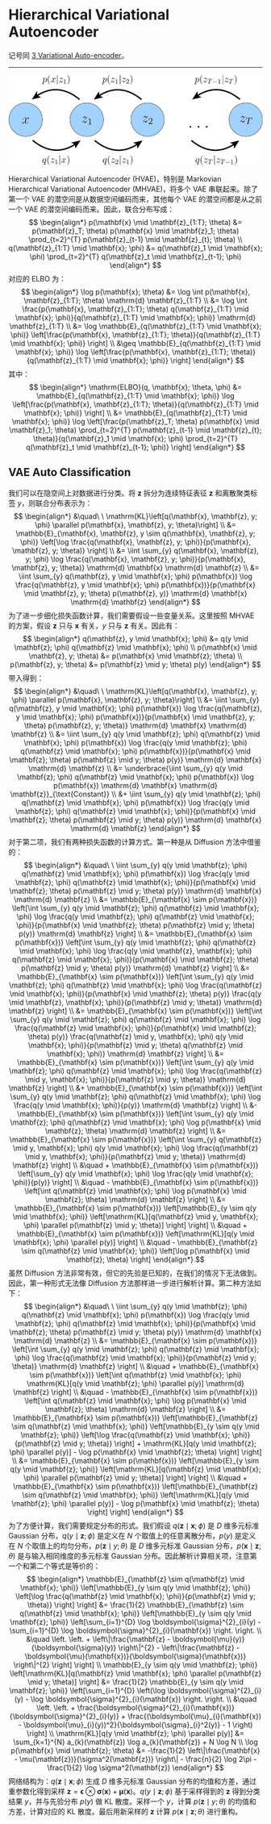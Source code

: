 # Hierarchical Variational Autoencoder

记号同 [3 Variational Auto-encoder](../3%20Variational%20Autoencoder.md)。

---

![](../images/hvae.png)

Hierarchical Variational Autoencoder (HVAE)，特别是 Markovian Hierarchical Variational Autoencoder (MHVAE)，将多个 VAE 串联起来。除了第一个 VAE 的潜空间是从数据空间编码而来，其他每个 VAE 的潜空间都是从之前一个 VAE 的潜空间编码而来。因此，联合分布写成：
$$
\begin{align*}
p(\mathbf{x} \mid \mathbf{z}_{1:T}; \theta) &= p(\mathbf{z}_T; \theta) p(\mathbf{x} \mid \mathbf{z}_1; \theta) \prod_{t=2}^{T} p(\mathbf{z}_{t-1} \mid \mathbf{z}_{t}; \theta) \\
q(\mathbf{z}_{1:T} \mid \mathbf{x}; \phi) &= q(\mathbf{z}_1 \mid \mathbf{x}; \phi) \prod_{t=2}^{T} q(\mathbf{z}_t \mid \mathbf{z}_{t-1}; \phi)
\end{align*}
$$
对应的 ELBO 为：
$$
\begin{align*}
\log p(\mathbf{x}; \theta) &= \log \int p(\mathbf{x}, \mathbf{z}_{1:T}; \theta) \mathrm{d} \mathbf{z}_{1:T} \\
&= \log \int \frac{p(\mathbf{x}, \mathbf{z}_{1:T}; \theta) q(\mathbf{z}_{1:T} \mid \mathbf{x}; \phi)}{q(\mathbf{z}_{1:T} \mid \mathbf{x}; \phi)} \mathrm{d} \mathbf{z}_{1:T} \\
&= \log \mathbb{E}_{q(\mathbf{z}_{1:T} \mid \mathbf{x}; \phi)} \left[\frac{p(\mathbf{x}, \mathbf{z}_{1:T}; \theta)}{q(\mathbf{z}_{1:T} \mid \mathbf{x}; \phi)} \right] \\
&\geq \mathbb{E}_{q(\mathbf{z}_{1:T} \mid \mathbf{x}; \phi)} \log \left[\frac{p(\mathbf{x}, \mathbf{z}_{1:T}; \theta)}{q(\mathbf{z}_{1:T} \mid \mathbf{x}; \phi)} \right]
\end{align*}
$$
其中：
$$
\begin{align*}
\mathrm{ELBO}(q, \mathbf{x}; \theta, \phi) &= \mathbb{E}_{q(\mathbf{z}_{1:T} \mid \mathbf{x}; \phi)} \log \left[\frac{p(\mathbf{x}, \mathbf{z}_{1:T}; \theta)}{q(\mathbf{z}_{1:T} \mid \mathbf{x}; \phi)} \right] \\
&= \mathbb{E}_{q(\mathbf{z}_{1:T} \mid \mathbf{x}; \phi)} \log \left[\frac{p(\mathbf{z}_T; \theta) p(\mathbf{x} \mid \mathbf{z}_1; \theta) \prod_{t=2}^{T} p(\mathbf{z}_{t-1} \mid \mathbf{z}_{t}; \theta)}{q(\mathbf{z}_1 \mid \mathbf{x}; \phi) \prod_{t=2}^{T} q(\mathbf{z}_t \mid \mathbf{z}_{t-1}; \phi)} \right]
\end{align*}
$$

## VAE Auto Classification

我们可以在隐空间上对数据进行分类。将 $\mathbf{z}$ 拆分为连续特征表征 $\mathbf{z}$ 和离散聚类标签 $y$，则联合分布表示为：
$$
\begin{align*}
&\quad\ \ \mathrm{KL}\left[q(\mathbf{x}, \mathbf{z}, y; \phi) \parallel p(\mathbf{x}, \mathbf{z}, y; \theta)\right] \\
&= \mathbb{E}_{\mathbf{x}, \mathbf{z}, y \sim q(\mathbf{x}, \mathbf{z}, y; \phi)} \left[\log \frac{q(\mathbf{x}, \mathbf{z}, y; \phi)}{p(\mathbf{x}, \mathbf{z}, y; \theta)} \right] \\
&= \iint \sum_{y} q(\mathbf{x}, \mathbf{z}, y; \phi) \log \frac{q(\mathbf{x}, \mathbf{z}, y; \phi)}{p(\mathbf{x}, \mathbf{z}, y; \theta)} \mathrm{d} \mathbf{x} \mathrm{d} \mathbf{z} \\
&= \iint \sum_{y} q(\mathbf{z}, y \mid \mathbf{x}; \phi) p(\mathbf{x}) \log \frac{q(\mathbf{z}, y \mid \mathbf{x}; \phi) p(\mathbf{x})}{p(\mathbf{x} \mid \mathbf{z}, y; \theta) p(\mathbf{z}, y)} \mathrm{d} \mathbf{x} \mathrm{d} \mathbf{z}
\end{align*}
$$
为了进一步细化损失函数计算，我们需要假设一些变量关系。这里按照 MHVAE 的方案，假设 $\mathbf{z}$ 只与 $\mathbf{x}$ 有关，$y$ 只与 $\mathbf{z}$ 有关。因此有：
$$
\begin{align*}
q(\mathbf{z}, y \mid \mathbf{x}; \phi) &= q(y \mid \mathbf{z}; \phi) q(\mathbf{z} \mid \mathbf{x}; \phi) \\
p(\mathbf{x} \mid \mathbf{z}, y; \theta) &= p(\mathbf{x} \mid \mathbf{z}; \theta) \\
p(\mathbf{z}, y; \theta) &= p(\mathbf{z} \mid y; \theta) p(y)
\end{align*}
$$
带入得到：
$$
\begin{align*}
&\quad\ \ \mathrm{KL}\left[q(\mathbf{x}, \mathbf{z}, y; \phi) \parallel p(\mathbf{x}, \mathbf{z}, y; \theta)\right] \\
&= \iint \sum_{y} q(\mathbf{z}, y \mid \mathbf{x}; \phi) p(\mathbf{x}) \log \frac{q(\mathbf{z}, y \mid \mathbf{x}; \phi) p(\mathbf{x})}{p(\mathbf{x} \mid \mathbf{z}, y; \theta) p(\mathbf{z}, y; \theta)} \mathrm{d} \mathbf{x} \mathrm{d} \mathbf{z} \\
&= \iint \sum_{y} q(y \mid \mathbf{z}; \phi) q(\mathbf{z} \mid \mathbf{x}; \phi) p(\mathbf{x}) \log \frac{q(y \mid \mathbf{z}; \phi) q(\mathbf{z} \mid \mathbf{x}; \phi) p(\mathbf{x})}{p(\mathbf{x} \mid \mathbf{z}; \theta) p(\mathbf{z} \mid y; \theta) p(y)} \mathrm{d} \mathbf{x} \mathrm{d} \mathbf{z} \\
&= \underbrace{\iint \sum_{y} q(y \mid \mathbf{z}; \phi) q(\mathbf{z} \mid \mathbf{x}; \phi) p(\mathbf{x}) \log p(\mathbf{x}) \mathrm{d} \mathbf{x} \mathrm{d} \mathbf{z}}_{\text{Constant}} \\
&+ \iint \sum_{y} q(y \mid \mathbf{z}; \phi) q(\mathbf{z} \mid \mathbf{x}; \phi) p(\mathbf{x}) \log \frac{q(y \mid \mathbf{z}; \phi) q(\mathbf{z} \mid \mathbf{x}; \phi)}{p(\mathbf{x} \mid \mathbf{z}; \theta) p(\mathbf{z} \mid y; \theta) p(y)} \mathrm{d} \mathbf{x} \mathrm{d} \mathbf{z}
\end{align*}
$$
对于第二项，我们有两种损失函数的计算方式。第一种是从 Diffusion 方法中借鉴的：
$$
\begin{align*}
&\quad\ \ \iint \sum_{y} q(y \mid \mathbf{z}; \phi) q(\mathbf{z} \mid \mathbf{x}; \phi) p(\mathbf{x}) \log \frac{q(y \mid \mathbf{z}; \phi) q(\mathbf{z} \mid \mathbf{x}; \phi)}{p(\mathbf{x} \mid \mathbf{z}; \theta) p(\mathbf{z} \mid y; \theta) p(y)} \mathrm{d} \mathbf{x} \mathrm{d} \mathbf{z} \\
&= \mathbb{E}_{\mathbf{x} \sim p(\mathbf{x})} \left[\int \sum_{y} q(y \mid \mathbf{z}; \phi) q(\mathbf{z} \mid \mathbf{x}; \phi) \log \frac{q(y \mid \mathbf{z}; \phi) q(\mathbf{z} \mid \mathbf{x}; \phi)}{p(\mathbf{x} \mid \mathbf{z}; \theta) p(\mathbf{z} \mid y; \theta) p(y)} \mathrm{d} \mathbf{z} \right] \\
&= \mathbb{E}_{\mathbf{x} \sim p(\mathbf{x})} \left[\int \sum_{y} q(y \mid \mathbf{z}; \phi) q(\mathbf{z} \mid \mathbf{x}; \phi) \log \frac{q(y \mid \mathbf{z}, \mathbf{x}; \phi) q(\mathbf{z} \mid \mathbf{x}; \phi)}{p(\mathbf{x} \mid \mathbf{z}; \theta) p(\mathbf{z} \mid y; \theta) p(y)} \mathrm{d} \mathbf{z} \right] \\
&= \mathbb{E}_{\mathbf{x} \sim p(\mathbf{x})} \left[\int \sum_{y} q(y \mid \mathbf{z}; \phi) q(\mathbf{z} \mid \mathbf{x}; \phi) \log \frac{q(\mathbf{z} \mid \mathbf{x}; \phi)}{p(\mathbf{x} \mid \mathbf{z}; \theta) p(y)} \frac{q(y \mid \mathbf{z}, \mathbf{x}; \phi)}{p(\mathbf{z} \mid y; \theta)} \mathrm{d} \mathbf{z} \right] \\
&= \mathbb{E}_{\mathbf{x} \sim p(\mathbf{x})} \left[\int \sum_{y} q(y \mid \mathbf{z}; \phi) q(\mathbf{z} \mid \mathbf{x}; \phi) \log \frac{q(\mathbf{z} \mid \mathbf{x}; \phi)}{p(\mathbf{x} \mid \mathbf{z}; \theta) p(y)} \frac{q(\mathbf{z} \mid y, \mathbf{x}; \phi) q(y \mid \mathbf{x}; \phi)}{p(\mathbf{z} \mid y; \theta) q(\mathbf{z} \mid \mathbf{x}; \phi)} \mathrm{d} \mathbf{z} \right] \\
&= \mathbb{E}_{\mathbf{x} \sim p(\mathbf{x})} \left[\int \sum_{y} q(y \mid \mathbf{z}; \phi) q(\mathbf{z} \mid \mathbf{x}; \phi) \log \frac{q(\mathbf{z} \mid y, \mathbf{x}; \phi)}{p(\mathbf{z} \mid y; \theta)} \mathrm{d} \mathbf{z} \right] \\
&+ \mathbb{E}_{\mathbf{x} \sim p(\mathbf{x})} \left[\int \sum_{y} q(y \mid \mathbf{z}; \phi) q(\mathbf{z} \mid \mathbf{x}; \phi) \log \frac{q(y \mid \mathbf{x}; \phi)}{p(y)} \mathrm{d} \mathbf{z} \right] \\
&- \mathbb{E}_{\mathbf{x} \sim p(\mathbf{x})} \left[\int \sum_{y} q(y \mid \mathbf{z}; \phi) q(\mathbf{z} \mid \mathbf{x}; \phi) \log p(\mathbf{x} \mid \mathbf{z}; \theta) \mathrm{d} \mathbf{z} \right] \\
&= \mathbb{E}_{\mathbf{x} \sim p(\mathbf{x})} \left[\int \sum_{y} q(\mathbf{z} \mid y, \mathbf{x}; \phi) q(y \mid \mathbf{x}; \phi) \log \frac{q(\mathbf{z} \mid y, \mathbf{x}; \phi)}{p(\mathbf{z} \mid y; \theta)} \mathrm{d} \mathbf{z} \right] \\
&\quad + \mathbb{E}_{\mathbf{x} \sim p(\mathbf{x})} \left[\sum_{y} q(y \mid \mathbf{x}; \phi) \log \frac{q(y \mid \mathbf{x}; \phi)}{p(y)} \right] \\
&\quad - \mathbb{E}_{\mathbf{x} \sim p(\mathbf{x})} \left[\int q(\mathbf{z} \mid \mathbf{x}; \phi) \log p(\mathbf{x} \mid \mathbf{z}; \theta) \mathrm{d} \mathbf{z} \right] \\
&= \mathbb{E}_{\mathbf{x} \sim p(\mathbf{x})} \left[\mathbb{E}_{y \sim q(y \mid \mathbf{x}; \phi)} \left[\mathrm{KL}[q(\mathbf{z} \mid y, \mathbf{x}; \phi) \parallel p(\mathbf{z} \mid y; \theta)] \right] \right] \\
&\quad + \mathbb{E}_{\mathbf{x} \sim p(\mathbf{x})} \left[\mathrm{KL}[q(y \mid \mathbf{x}; \phi) \parallel p(y)] \right] \\
&\quad - \mathbb{E}_{\mathbf{z} \sim q(\mathbf{z} \mid \mathbf{x}; \phi)} \left[\log p(\mathbf{x} \mid \mathbf{z}; \theta) \right]
\end{align*}
$$
虽然 Diffusion 方法非常有效，但它的先验是已知的，在我们的情况下无法做到。因此，第一种形式无法像 Diffusion 方法那样进一步进行解析计算。第二种方法如下：
$$
\begin{align*}
&\quad\ \ \iint \sum_{y} q(y \mid \mathbf{z}; \phi) q(\mathbf{z} \mid \mathbf{x}; \phi) p(\mathbf{x}) \log \frac{q(y \mid \mathbf{z}; \phi) q(\mathbf{z} \mid \mathbf{x}; \phi)}{p(\mathbf{x} \mid \mathbf{z}; \theta) p(\mathbf{z} \mid y; \theta) p(y)} \mathrm{d} \mathbf{x} \mathrm{d} \mathbf{z} \\
&= \mathbb{E}_{\mathbf{x} \sim p(\mathbf{x})} \left[\int \sum_{y} q(y \mid \mathbf{z}; \phi) q(\mathbf{z} \mid \mathbf{x}; \phi) \log \frac{q(\mathbf{z} \mid \mathbf{x}; \phi)}{p(\mathbf{z} \mid y; \theta)} \mathrm{d} \mathbf{z} \right] \\
&\quad + \mathbb{E}_{\mathbf{x} \sim p(\mathbf{x})} \left[\int q(\mathbf{z} \mid \mathbf{x}; \phi) \mathrm{KL}[q(y \mid \mathbf{z}; \phi) \parallel p(y)] \mathrm{d} \mathbf{z} \right] \\
&\quad - \mathbb{E}_{\mathbf{x} \sim p(\mathbf{x})} \left[\int q(\mathbf{z} \mid \mathbf{x}; \phi) \log p(\mathbf{x} \mid \mathbf{z}; \theta) \mathrm{d} \mathbf{z} \right] \\
&= \mathbb{E}_{\mathbf{x} \sim p(\mathbf{x})} \left[\mathbb{E}_{\mathbf{z} \sim q(\mathbf{z} \mid \mathbf{x}; \phi)} \left[\mathbb{E}_{y \sim q(y \mid \mathbf{z}; \phi)} \left[\log \frac{q(\mathbf{z} \mid \mathbf{x}; \phi)}{p(\mathbf{z} \mid y; \theta)} \right] + \mathrm{KL}[q(y \mid \mathbf{z}; \phi) \parallel p(y)] - \log p(\mathbf{x} \mid \mathbf{z}; \theta) \right] \right] \\
&= \mathbb{E}_{\mathbf{x} \sim p(\mathbf{x})} \left[\mathbb{E}_{y \sim q(y \mid \mathbf{z}; \phi)} \left[\mathrm{KL}[q(\mathbf{z} \mid \mathbf{x}; \phi) \parallel p(\mathbf{z} \mid y; \theta)] \right] \right] \\
&\quad + \mathbb{E}_{\mathbf{x} \sim p(\mathbf{x})} \left[\mathbb{E}_{\mathbf{z} \sim q(\mathbf{z} \mid \mathbf{x}; \phi)} \left[\mathrm{KL}[q(y \mid \mathbf{z}; \phi) \parallel p(y)] - \log p(\mathbf{x} \mid \mathbf{z}; \theta) \right] \right]
\end{align*}
$$
为了方便计算，我们需要规定分布的形式。我们假设 $q(\mathbf{z} \mid \mathbf{x}; \phi)$ 是 $D$ 维多元标准 Gaussian 分布，$q(y \mid \mathbf{z}; \phi)$ 是定义在 $N$ 个取值上的任意离散分布，$p(y)$ 是定义在 $N$ 个取值上的均匀分布，$p(\mathbf{z} \mid y; \theta)$ 是 $D$ 维多元标准 Gaussian 分布，$p(\mathbf{x} \mid \mathbf{z}; \theta)$ 是与输入相同维度的多元标准 Gaussian 分布。因此解析计算相关项，注意第一个和第二个等式是等价的：
$$
\begin{align*}
\mathbb{E}_{\mathbf{z} \sim q(\mathbf{z} \mid \mathbf{x}; \phi)} \left[\mathbb{E}_{y \sim q(y \mid \mathbf{z}; \phi)} \left[\log \frac{q(\mathbf{z} \mid \mathbf{x}; \phi)}{p(\mathbf{z} \mid y; \theta)} \right] \right] &= \frac{1}{2} \mathbb{E}_{\mathbf{z} \sim q(\mathbf{z} \mid \mathbf{x}; \phi)} \left[\mathbb{E}_{y \sim q(y \mid \mathbf{z}; \phi)} \left[\sum_{i=1}^{D} \log \boldsymbol{\sigma}^{2}_{i}(y) - \sum_{i=1}^{D} \log \boldsymbol{\sigma}^{2}_{i}(\mathbf{x}) \right. \right. \\
&\quad \left. \left. + \left\|\frac{\mathbf{z} - \boldsymbol{\mu}(y)}{\boldsymbol{\sigma}(y)} \right\|^{2} - \left\|\frac{\mathbf{z} - \boldsymbol{\mu}(\mathbf{x})}{\boldsymbol{\sigma}(\mathbf{x})} \right\|^{2} \right] \right] \\
\mathbb{E}_{y \sim q(y \mid \mathbf{z}; \phi)} \left[\mathrm{KL}[q(\mathbf{z} \mid \mathbf{x}; \phi) \parallel p(\mathbf{z} \mid y; \theta)] \right] &= \frac{1}{2} \mathbb{E}_{y \sim q(y \mid \mathbf{z}; \phi)} \left[\sum_{i=1}^{D} \left(\log \boldsymbol{\sigma}^{2}_{i}(y) - \log \boldsymbol{\sigma}^{2}_{i}(\mathbf{x}) \right. \right. \\
&\quad \left. \left. + \frac{\boldsymbol{\sigma}^{2}_{i}(\mathbf{x})}{\boldsymbol{\sigma}^{2}_{i}(y)} + \frac{(\boldsymbol{\mu}_{i}(\mathbf{x}) - \boldsymbol{\mu}_{i}(y))^2}{\boldsymbol{\sigma}_{i}^2(y)} - 1 \right) \right] \\
\mathrm{KL}[q(y \mid \mathbf{z}; \phi) \parallel p(y)] &= \sum_{k=1}^{N} a_{k}(\mathbf{z}) \log a_{k}(\mathbf{z}) + N \log N \\
\log p(\mathbf{x} \mid \mathbf{z}; \theta) &= -\frac{1}{2} \left\|\frac{\mathbf{x} - \mu(\mathbf{z})}{\sigma^2(\mathbf{z})} \right\| - \frac{n}{2} \log 2\pi - \frac{1}{2} \log \sigma^2(\mathbf{z})
\end{align*}
$$
网络结构为：$q(\mathbf{z} \mid \mathbf{x}; \phi)$ 生成 $D$ 维多元标准 Gaussian 分布的均值和方差，通过重参数化得到采样 $\mathbf{z} = \boldsymbol{\epsilon} \otimes \boldsymbol{\sigma}(\mathbf{x}) + \boldsymbol{\mu}(\mathbf{x})$。$q(y \mid \mathbf{z}; \phi)$ 基于采样得到的 $\mathbf{z}$ 得到分类结果 $y$，并与先验分布 $p(y)$ 做 KL 散度。采样一个 $y$，计算 $p(\mathbf{z} \mid y; \theta)$ 的均值和方差，计算对应的 KL 散度。最后用新采样的 $\mathbf{z}$ 计算 $p(\mathbf{x} \mid \mathbf{z}; \theta)$ 进行重构。
